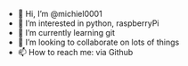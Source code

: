 - 👋 Hi, I’m @michiel0001
- 👀 I’m interested in python, raspberryPi
- 🌱 I’m currently learning git
- 💞️ I’m looking to collaborate on lots of things
- 📫 How to reach me: via Github

<!---
michiel0001/michiel0001 is a ✨ special ✨ repository because its `README.md` (this file) appears on your GitHub profile.
You can click the Preview link to take a look at your changes.
--->
